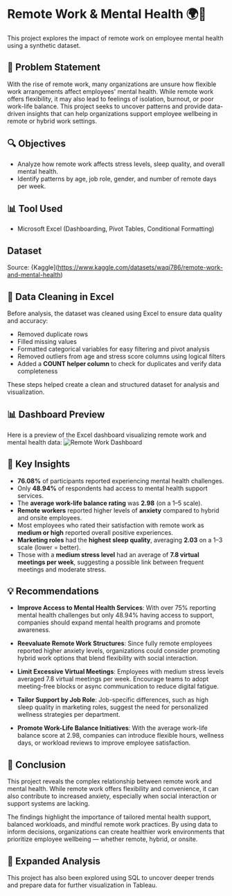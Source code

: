 # Remote Work & Mental Health 🌍🧠

This project explores the impact of remote work on employee mental health using a synthetic dataset.

## 🧩 Problem Statement

With the rise of remote work, many organizations are unsure how flexible work arrangements affect employees' mental health. While remote work offers flexibility, it may also lead to feelings of isolation, burnout, or poor work-life balance. This project seeks to uncover patterns and provide data-driven insights that can help organizations support 
employee wellbeing in remote or hybrid work settings.

## 🔍 Objectives
- Analyze how remote work affects stress levels, sleep quality, and overall mental health.
- Identify patterns by age, job role, gender, and number of remote days per week.

## 📊 Tool Used
- Microsoft Excel (Dashboarding, Pivot Tables, Conditional Formatting)

## Dataset
Source: {Kaggle](https://www.kaggle.com/datasets/waqi786/remote-work-and-mental-health) 

## 🧹 Data Cleaning in Excel

Before analysis, the dataset was cleaned using Excel to ensure data quality and accuracy:

- Removed duplicate rows
- Filled missing values 
- Formatted categorical variables for easy filtering and pivot analysis
- Removed outliers from age and stress score columns using logical filters
- Added a **COUNT helper column** to check for duplicates and verify data completeness

These steps helped create a clean and structured dataset for analysis and visualization.

## 📊 Dashboard Preview
Here is a preview of the Excel dashboard visualizing remote work and mental health data:
![Remote Work Dashboard](<img width="1358" height="550" alt="Remote work and Mental Health Dashboard" src="https://github.com/user-attachments/assets/4f4f82d9-fc3b-4f45-b6f3-2dd15009ef5a" />
)


## 🧠 Key Insights
- **76.08%** of participants reported experiencing mental health challenges.
- Only **48.94%** of respondents had access to mental health support services.
- The **average work-life balance rating** was **2.98** (on a 1–5 scale).
- **Remote workers** reported higher levels of **anxiety** compared to hybrid and onsite employees.
- Most employees who rated their satisfaction with remote work as **medium or high** reported overall positive experiences.
- **Marketing roles** had the **highest sleep quality**, averaging **2.03** on a 1–3 scale (lower = better).
- Those with a **medium stress level** had an average of **7.8 virtual meetings per week**, suggesting a possible link between frequent meetings and moderate stress.

## 💡 Recommendations

- **Improve Access to Mental Health Services**: With over 75% reporting mental health challenges but only 48.94% having access to support, companies should expand mental health programs and promote awareness.

- **Reevaluate Remote Work Structures**: Since fully remote employees reported higher anxiety levels, organizations could consider promoting hybrid work options that blend flexibility with social interaction.

- **Limit Excessive Virtual Meetings**: Employees with medium stress levels averaged 7.8 virtual meetings per week. Encourage teams to adopt meeting-free blocks or async communication to reduce digital fatigue.

- **Tailor Support by Job Role**: Job-specific differences, such as high sleep quality in marketing roles, suggest the need for personalized wellness strategies per department.

- **Promote Work-Life Balance Initiatives**: With the average work-life balance score at 2.98, companies can introduce flexible hours, wellness days, or workload reviews to improve employee satisfaction.

## 🧾 Conclusion

This project reveals the complex relationship between remote work and mental health. While remote work offers flexibility and convenience, it can also contribute to increased anxiety, especially when social interaction or support systems are lacking. 

The findings highlight the importance of tailored mental health support, balanced workloads, and mindful remote work practices. By using data to inform decisions, organizations can create healthier work environments that prioritize employee wellbeing — whether remote, hybrid, or onsite.

## 🧵 Expanded Analysis

This project has also been explored using SQL to uncover deeper trends and prepare data for further visualization in Tableau.

